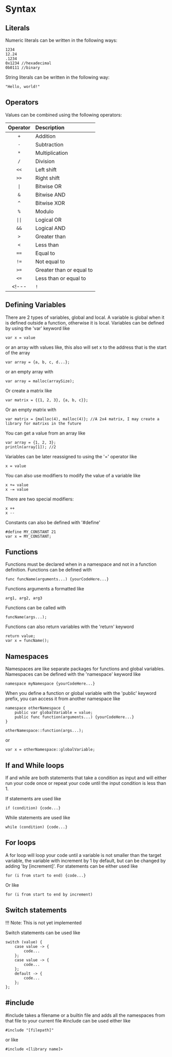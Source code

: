 # Syntax

## Literals

Numeric literals can be written in the following ways:

    1234
    12.24
    .1234
    0x1234 //hexadecimal
    0b0111 //binary

String literals can be written in the following way:

    "Hello, world!"

## Operators

Values can be combined using the following operators:

| Operator | Description
| :------: | :-
|    `+`   | Addition
|    `-`   | Subtraction
|    `*`   | Multiplication
|    `/`   | Division
|   `<<`   | Left shift
|   `>>`   | Right shift
|    `\|`   | Bitwise OR
|    `&`   | Bitwise AND
|    `^`   | Bitwise XOR
|    `%`   | Modulo
|   `\|\|`   | Logical OR
|   `&&`   | Logical AND
|    `>`   | Greater than
|    `<`   | Less than
|   `==`   | Equal to
|   `!=`   | Not equal to
|   `>=`   | Greater than or equal to
|   `<=`   | Less than or equal to
<!--- |    `!`   | Not -->

## Defining Variables

There are 2 types of variables, global and local. A variable is global when it is defined outside a function, otherwise it is local.
Variables can be defined by using the 'var' keyword like

    var x = value

or an array with values like, this also will set x to the address that is the start of the array

    var array = {a, b, c, d...};

or an empty array with

    var array = malloc(arraySize);

Or create a matrix like

    var matrix = {{1, 2, 3}, {a, b, c}};

Or an empty matrix with

    var matrix = {malloc(4), malloc(4)}; //A 2x4 matrix, I may create a library for matrixs in the future 

You can get a value from an array like

    var array = {1, 2, 3};
    println(array[1]); //2


Variables can be later reassigned to using the '=' operator like

    x = value

You can also use modifiers to modify the value of a variable like

    x += value
    x -= value

There are two special modifiers:

    x ++
    x --

Constants can also be defined with '#define'

    #define MY_CONSTANT 21
    var x = MY_CONSTANT;

## Functions

Functions must be declared when in a namespace and not in a function definition.
Functions can be defined with

    func funcName(arguments...) {yourCodeHere...}
Functions arguments a formatted like

    arg1, arg2, arg3
Functions can be called with

    funcName(args...);

Functions can also return variables with the 'return' keyword

    return value;
    var x = funcName();

## Namespaces

Namespaces are like separate packages for functions and global variables.
Namespaces can be defined with the 'namespace' keyword like

    namespace myNamespace {yourCodeHere...}

When you define a function or global variable with the 'public' keyword prefix, you can access it from another namespace like

    namespace otherNamespace {
        public var globalVariable = value;
        public func function(arguments...) {yourCodeHere...}
    }

    otherNamespace::function(args...);
or

    var x = otherNamespace::globalVariable;

## If and While loops

If and while are both statements that take a condition as input and will either run your code once or repeat your code until the input condition is less than 1.

If statements are used like

    if (condition) {code...}

While statements are used like

    while (condition) {code...}

## For loops

A for loop will loop your code until a variable is not smaller than the target variable, the variable with increment by 1 by default, but can be changed by adding 'by \[increment]'.
For statements can be either used like

    for (i from start to end) {code...}
Or like

    for (i from start to end by increment)

## Switch statements

!!! Note: This is not yet implemented

Switch statements can be used like

    switch (value) {
        case value -> {
            code...
        };
        case value -> {
            code...
        };
        default -> {
            code...
        };
    };

## #include

\#include takes a filename or a builtin file and adds all the namespaces from that file to your current file
\#include can be used either like

    #include "[filepath]"

or like

    #include <[library name]>
